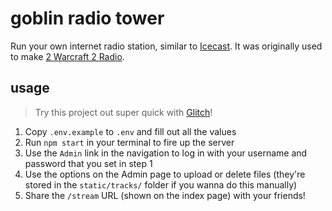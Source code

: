 # goblin radio tower

Run your own internet radio station, similar to [Icecast](https://icecast.org). It was originally used to make [2 Warcraft 2 Radio](https://2-warcraft-2-radio.glitch.me).

## usage

> Try this project out super quick with [Glitch](https://glitch.new/~goblin-radio-tower)!

1. Copy `.env.example` to `.env` and fill out all the values
2. Run `npm start` in your terminal to fire up the server
3. Use the `Admin` link in the navigation to log in with your username and password that you set in step 1
4. Use the options on the Admin page to upload or delete files (they're stored in the `static/tracks/` folder if you wanna do this manually)
5. Share the `/stream` URL (shown on the index page) with your friends!
